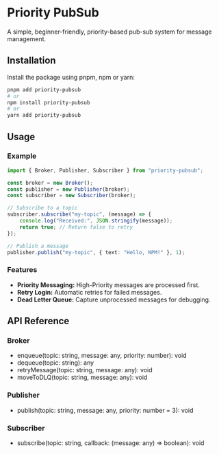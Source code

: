 # Priority PubSub

A simple, beginner-friendly, priority-based pub-sub system for message management.

## Installation

Install the package using pnpm, npm or yarn:

```bash
pnpm add priority-pubsub
# or
npm install priority-pubsub
# or
yarn add priority-pubsub
```

## Usage

### Example

```ts
import { Broker, Publisher, Subscriber } from "priority-pubsub";

const broker = new Broker();
const publisher = new Publisher(broker);
const subscriber = new Subscriber(broker);

// Subscribe to a topic
subscriber.subscribe("my-topic", (message) => {
    console.log("Received:", JSON.stringify(message));
    return true; // Return false to retry
});

// Publish a message
publisher.publish("my-topic", { text: "Hello, NPM!" }, 1);
```

### Features

-   **Priority Messaging:** High-Priority messages are processed first.
-   **Retry Login:** Automatic retries for failed messages.
-   **Dead Letter Queue:** Capture unprocessed messages for debugging.

## API Reference

### Broker

-   enqueue(topic: string, message: any, priority: number): void
-   dequeue(topic: string): any
-   retryMessage(topic: string, message: any): void
-   moveToDLQ(topic: string, message: any): void

### Publisher

-   publish(topic: string, message: any, priority: number = 3): void

### Subscriber

-   subscribe(topic: string, callback: (message: any) => boolean): void
